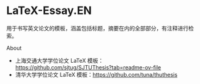 # LaTeX-Essay.EN
用于书写英文论文的模板，涵盖包括标题，摘要在内的全部部分，有注释进行检索。

About
- 上海交通大学学位论文 LaTeX 模板：https://github.com/sjtug/SJTUThesis?tab=readme-ov-file
- 清华大学学位论文 LaTeX 模板：https://github.com/tuna/thuthesis
